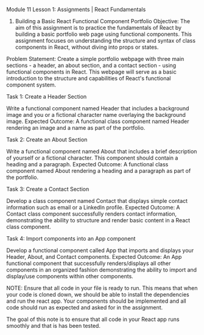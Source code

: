Module 11 Lesson 1: Assignments | React Fundamentals
1. Building a Basic React Functional Component Portfolio
Objective: The aim of this assignment is to practice the fundamentals of React by building a basic portfolio web page using functional components. This assignment focuses on understanding the structure and syntax of class components in React, without diving into props or states.

Problem Statement: Create a simple portfolio webpage with three main sections - a header, an about section, and a contact section - using functional components in React. This webpage will serve as a basic introduction to the structure and capabilities of React's functional component system.

Task 1: Create a Header Section

Write a functional component named Header that includes a background image and you or a fictional character name overlaying the background image. 
Expected Outcome: A functional class component named Header rendering an image and a name as part of the portfolio.



Task 2: Create an About Section

Write a functional component named About that includes a brief description of yourself or a fictional character. This component should contain a heading and a paragraph.
Expected Outcome: A functional class component named About rendering a heading and a paragraph as part of the portfolio.



Task 3: Create a Contact Section

Develop a class component named Contact that displays simple contact information such as email or a LinkedIn profile.
Expected Outcome: A Contact class component successfully renders contact information, demonstrating the ability to structure and render basic content in a React class component.



Task 4: Import components into an App component

Develop a functional component called  App that imports and displays your  Header,   About, and Contact components.
Expected Outcome: An App functional component that successfully renders/displays all other components in an organized fashion demonstrating the ability to import and display/use components within other components.

NOTE: Ensure that all code in your file is ready to run. This means that when your code is cloned down, we should be able to install the dependencies and run the react app. Your components should be implemented and all code should run as expected and asked for in the assignment.

The goal of this note is to ensure that all code in your React app runs smoothly and that is has been tested.

